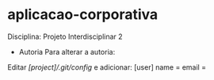 aplicacao-corporativa
=====================

Disciplina: Projeto Interdisciplinar 2

- Autoria
Para alterar a autoria:

Editar <i>[project]/.git/config</i> e adicionar:
    [user]
    name = <nome>
    email = <e-mail>
